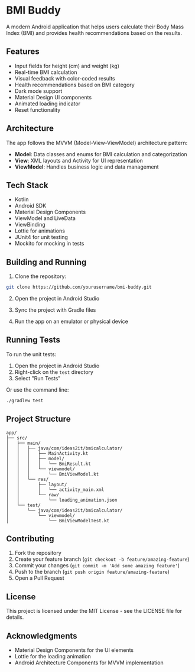 # BMI Buddy

A modern Android application that helps users calculate their Body Mass Index (BMI) and provides health recommendations based on the results.

## Features

- Input fields for height (cm) and weight (kg)
- Real-time BMI calculation
- Visual feedback with color-coded results
- Health recommendations based on BMI category
- Dark mode support
- Material Design UI components
- Animated loading indicator
- Reset functionality

## Architecture

The app follows the MVVM (Model-View-ViewModel) architecture pattern:

- **Model**: Data classes and enums for BMI calculation and categorization
- **View**: XML layouts and Activity for UI representation
- **ViewModel**: Handles business logic and data management

## Tech Stack

- Kotlin
- Android SDK
- Material Design Components
- ViewModel and LiveData
- ViewBinding
- Lottie for animations
- JUnit4 for unit testing
- Mockito for mocking in tests

## Building and Running

1. Clone the repository:
```bash
git clone https://github.com/yourusername/bmi-buddy.git
```

2. Open the project in Android Studio

3. Sync the project with Gradle files

4. Run the app on an emulator or physical device

## Running Tests

To run the unit tests:

1. Open the project in Android Studio
2. Right-click on the `test` directory
3. Select "Run Tests"

Or use the command line:
```bash
./gradlew test
```

## Project Structure

```
app/
├── src/
│   ├── main/
│   │   ├── java/com/ideas2it/bmicalculator/
│   │   │   ├── MainActivity.kt
│   │   │   ├── model/
│   │   │   │   └── BmiResult.kt
│   │   │   └── viewmodel/
│   │   │       └── BmiViewModel.kt
│   │   └── res/
│   │       ├── layout/
│   │       │   └── activity_main.xml
│   │       └── raw/
│   │           └── loading_animation.json
│   └── test/
│       └── java/com/ideas2it/bmicalculator/
│           └── viewmodel/
│               └── BmiViewModelTest.kt
```

## Contributing

1. Fork the repository
2. Create your feature branch (`git checkout -b feature/amazing-feature`)
3. Commit your changes (`git commit -m 'Add some amazing feature'`)
4. Push to the branch (`git push origin feature/amazing-feature`)
5. Open a Pull Request

## License

This project is licensed under the MIT License - see the LICENSE file for details.

## Acknowledgments

- Material Design Components for the UI elements
- Lottie for the loading animation
- Android Architecture Components for MVVM implementation 